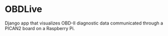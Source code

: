 # OBDLive
Django app that visualizes OBD-II diagnostic data communicated through a PICAN2 board on a Raspberry Pi.

